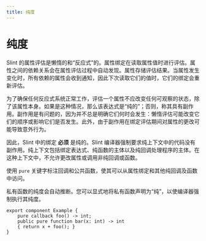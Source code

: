 ```yaml
---
title: 纯度
---
```

# 纯度

Slint 的属性评估是懒惰的和“反应式”的。属性绑定在读取属性值时进行评估。属性之间的依赖关系会在属性评估过程中自动发现。属性存储评估结果。当属性发生变化时，所有依赖的属性会收到通知，因此下次读取它们的值时，它们的绑定会重新评估。

为了确保任何反应式系统正常工作，评估一个属性不应改变任何可观察的状态，除了该属性本身。如果是这种情况，那么该表达式是“纯的”；否则，称其具有副作用。副作用是有问题的，因为并不总是明确它们何时会发生：懒惰评估可能改变它们的顺序或影响它们是否发生。此外，由于副作用在绑定评估期间对属性的更改可能导致意外行为。

因此，Slint 中的绑定 **必须** 是纯的。Slint 编译器强制要求纯上下文中的代码没有副作用。纯上下文包括绑定表达式、纯函数的主体以及纯回调处理程序的主体。在这种上下文中，不允许更改属性或调用非纯回调或函数。

使用 `pure` 关键字标注回调和公共函数，使其可以从属性绑定和其他纯回调及函数中访问。

私有函数的纯度会自动推断。您可以显式地将私有函数声明为“纯”，以使编译器强制执行其纯度。

```slint
export component Example {
    pure callback foo() -> int;
    public pure function bar(x: int) -> int
    { return x + foo(); }
}
```